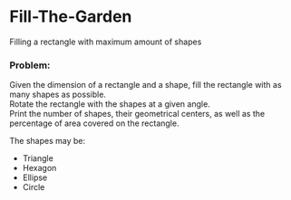 # Fill-The-Garden
Filling a rectangle with maximum amount of shapes

### **Problem:** 
Given the dimension of a rectangle and a shape, fill the rectangle with as many shapes as possible.  
Rotate the rectangle with the shapes at a given angle.  
Print the number of shapes, their geometrical centers, as well as the percentage of area covered on the rectangle.  

The shapes may be:  
* Triangle  
* Hexagon  
* Ellipse
* Circle
